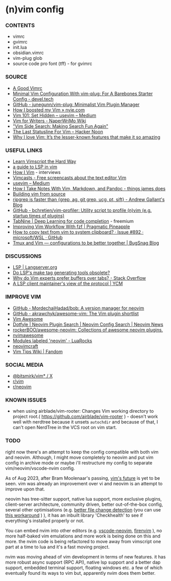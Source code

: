 # (n)vim config

### CONTENTS

* vimrc
* gvimrc
* init.lua
* obsidian.vimrc
* vim-plug glob
* source code pro font (tff) - for gvimrc

### SOURCE

* [A Good Vimrc]( https://web.archive.org/web/20180603131820/https://dougblack.io/words/a-good-vimrc.html )
* [Minimal Vim Configuration With vim-plug: For A Barebones Starter Config - devel.tech]( https://devel.tech/snippets/n/vIMmz8vZ/minimal-vim-configuration-with-vim-plug/#putting-it-all-together )
* [GitHub - junegunn/vim-plug: Minimalist Vim Plugin Manager]( https://github.com/junegunn/vim-plug )
* [How I boosted my Vim &raquo; nvie.com]( https://nvie.com/posts/how-i-boosted-my-vim/ )
* [Vim 101: Set Hidden – usevim – Medium]( https://medium.com/usevim/vim-101-set-hidden-f78800142855 )
* [Vim for Writers - NaperWriMo Wiki]( https://naperwrimo.org/wiki/index.php?title=Vim_for_Writers )
* ["Vim Side Search: Making Search Fun Again"]( https://ddrscott.github.io/blog/2016/side-search/ )
* [The Last Statusline For Vim – Hacker Noon]( https://hackernoon.com/the-last-statusline-for-vim-a613048959b2 )
* [Why I love Vim: It’s the lesser-known features that make it so amazing]( https://medium.freecodecamp.org/learn-linux-vim-basic-features-19134461ab85 )

### USEFUL LINKS

* [Learn Vimscript the Hard Way]( http://learnvimscriptthehardway.stevelosh.com/ )
* [a guide to LSP in vim]( https://old.reddit.com/r/vim/comments/b33lc1/a_guide_to_lsp_auto_completion_in_vim/#eix8cuk )
* [How I Vim]( http://howivim.com/ ) - interviews
* [Vimcasts - Free screencasts about the text editor Vim]( http://vimcasts.org/ )
* [usevim – Medium]( https://medium.com/usevim )
* [How I Take Notes With Vim, Markdown, and Pandoc   - things james does]( https://jamesbvaughan.com/markdown-pandoc-notes/ )
* [Building vim from source]( https://github.com/Valloric/YouCompleteMe/wiki/Building-Vim-from-source )
* [ripgrep is faster than {grep, ag, git grep, ucg, pt, sift} - Andrew Gallant&#39;s Blog]( https://blog.burntsushi.net/ripgrep/ )
* [GitHub - bchretien/vim-profiler: Utility script to profile (n)vim (e.g. startup times of plugins)]( https://github.com/bchretien/vim-profiler )
* [TabNine | Deep Learning for code completion]( https://www.tabnine.com/ ) - freemium
* [Improving Vim Workflow With fzf | Pragmatic Pineapple]( https://pragmaticpineapple.com/improving-vim-workflow-with-fzf/ )
* [How to copy text from vim to system clipboard? · Issue #892 · microsoft/WSL · GitHub]( https://github.com/Microsoft/WSL/issues/892 )
* [Tmux and Vim — configurations to be better together | BugSnag Blog]( https://www.bugsnag.com/blog/tmux-and-vim/ )

### DISCUSSIONS

* [LSP | Langserver.org]( https://langserver.org/ )
* [Do LSP's make tag generating tools obsolete?]( https://www.reddit.com/r/vim/comments/fj9tsz/do_lsps_make_tag_generating_tools_obsolete/ )
* [Why do Vim experts prefer buffers over tabs? - Stack Overflow]( https://stackoverflow.com/questions/26708822/why-do-vim-experts-prefer-buffers-over-tabs/26745051 )
* [A LSP client maintainer's view of the protocol | YCM]( https://www.reddit.com/r/vim/comments/b3yzq4/a_lsp_client_maintainers_view_of_the_lsp_protocol/ )

### IMPROVE VIM

* [GitHub - MordechaiHadad/bob: A version manager for neovim]( https://github.com/MordechaiHadad/bob )
* [GitHub - akrawchyk/awesome-vim: The Vim plugin shortlist]( https://github.com/akrawchyk/awesome-vim )
* [Vim Awesome]( https://vimawesome.com/ )
* [Dotfyle | Neovim Plugin Search | Neovim Config Search | Neovim News]( https://dotfyle.com/ )
* [rockerBOO/awesome-neovim: Collections of awesome neovim plugins.](https://github.com/rockerBOO/awesome-neovim#cursorline)
* [nvimawesome](https://nvim-awesome.vercel.app/)
* [Modules labeled 'neovim' - LuaRocks]( https://luarocks.org/labels/neovim )
* [neovimcraft]( https://neovimcraft.com/ )
* [Vim Tips Wiki | Fandom]( https://vim.fandom.com/wiki/Vim_Tips_Wiki )

### SOCIAL MEDIA

* [@bitsmirk/vim\* / X](https://twitter.com/i/lists/1699729447396712479)
* [r/vim]( https://reddit.com/r/vim )
* [r/neovim]( https://www.reddit.com/r/neovim/ )

### KNOWN ISSUES
* when using airblade/vim-rooter: Changes Vim working directory to project root.( https://github.com/airblade/vim-rooter ) - doesn't work well with nerdtree because it unsets `autochdir` and because of that, I can't open NerdTree in the VCS root on vim start.

### TODO
right now there's an attempt to keep the config compatible with both vim and neovim.
Although, I might move completely to neovim and put vim config in archive mode or
maybe i'll restructure my config to separate vim/neovim/vscode-nvim config.

As of Aug 2023, after Bram Moolenaar's passing, [vim's future](https://github.com/vim/vim/discussions/12736) is yet to be seen.
vim was already an improvement over vi and neovim is an attempt to improve upon that.

neovim has tree-sitter support, native lua support, more exclusive plugins, client-server architecture, community driven,
better out-of-the-box config, several other optimisations (e.g. [better file change detection](https://github.com/neovim/neovim/issues/1380)
(you can use [this workaround](https://github.com/GLaDOS-418/vim/blob/ea23b01022f56358030163471ed2f484ad9d4407/vimrc#L430) ) ),
it has an inbuilt library 'Checkhealth' to see if everything's installed properly or not.

You can embed nvim into other editors (e.g. [vscode-neovim](https://github.com/vscode-neovim/vscode-neovim), [firenvim](https://github.com/glacambre/firenvim) ),
no more half-baked vim emulations and more work is being done on this and more. the nvim code is being refactored to move away
from vimscript one part at a time to lua and it's a fast moving project.

nvim was moving ahead of vim development in terms of new features. it has more robust async support (RPC API),
native lsp support and a better dap support, embedded terminal support, floating windows etc.
a few of which eventually found its ways to vim but, apparently nvim does them better.

